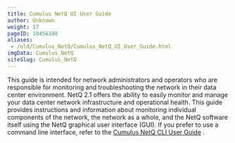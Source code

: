 ```yaml
---
title: Cumulus NetQ UI User Guide
author: Unknown
weight: 17
pageID: 10456388
aliases:
 - /old/Cumulus_NetQ/Cumulus_NetQ_UI_User_Guide.html
imgData: Cumulus_NetQ
siteSlug: Cumulus_NetQ
---
```

This guide is intended for network administrators and operators who are
responsible for monitoring and troubleshooting the network in their data
center environment. NetQ 2.1 offers the ability to easily monitor and
manage your data center network infrastructure and operational health.
This guide provides instructions and information about monitoring
individual components of the network, the network as a whole, and the
NetQ software itself using the NetQ graphical user interface (GUI). If
you prefer to use a command line interface, refer to the [Cumulus NetQ
CLI User Guide](/old/Cumulus_NetQ/Cumulus_NetQ_CLI_User_Guide.html) .

